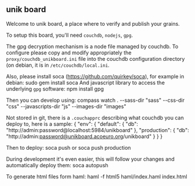 ## unik board

Welcome to unik board, a place where to verify and publish your grains.

To setup this board, you'll need `couchdb`, `nodejs`, `gpg`.

The gpg decryption mechanism is a node file managed by couchdb. To configure please copy and modify appropriately the `proxy/couchdb_unikboard.ini` file into the couchdb configuration directory (on debian, it is in `/etc/couchdb/local.ini`.

Also, please install soca (https://github.com/quirkey/soca), for example in debian:
    sudo gem install soca
And javascript library to access the underlying `gpg` software:
    npm install gpg

Then you can develop using:
    compass watch . --sass-dir "sass" --css-dir "css" --javascripts-dir "js" --images-dir "images"

Not stored in git, there is a `.couchapprc` describing what couchdb you can deploy to, here is a sample:
    {
      "env": {
        "default": {
          "db": "http://admin:password@localhost:5984/unikboard"
        },
        "production": {
          "db": "http://admin:password@unikboard.acoeuro.org/unikboard"
        }
      }
    }

Then to deploy:
    soca push
or
    soca push production

During development it's even easier, this will follow your changes and
automatically deploy them:
    soca autopush

To generate html files form haml:
    haml -f html5 haml/index.haml index.html
